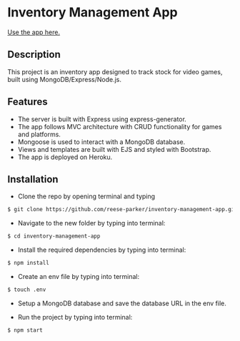 # Inventory Management App

[Use the app here.](https://cryptic-inlet-59560.herokuapp.com/)


## Description

This project is an inventory app designed to track stock for video games, built using MongoDB/Express/Node.js.

## Features

* The server is built with Express using express-generator.
* The app follows MVC architecture with CRUD functionality for games and platforms.
* Mongoose is used to interact with a MongoDB database.
* Views and templates are built with EJS and styled with Bootstrap.
* The app is deployed on Heroku.




## Installation


* Clone the repo by opening terminal and typing

```bash
$ git clone https://github.com/reese-parker/inventory-management-app.git
```

* Navigate to the new folder by typing into terminal:
```bash
$ cd inventory-management-app
```

* Install the required dependencies by typing into terminal:
```bash
$ npm install
```

* Create an env file by typing into terminal:
```bash
$ touch .env
```

* Setup a MongoDB database and save the database URL in the env file.


* Run the project by typing into terminal:
```bash
$ npm start
```
